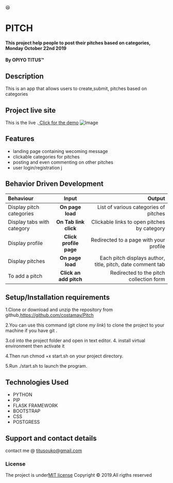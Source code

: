 :satisfied:
# PITCH
#### This project help people to post their pitches based on categories, Monday October 22nd 2019 
#### By **OPIYO TITUS**&trade;

## Description
This is an app that allows users to create,submit, pitches based on categories

## Project live site
  This is the live .[ Click for the demo](https://pitch0.herokuapp.com/)
 ![Image](app/static/photos/Selection_031.png)
## Features
* landing page containing wecoming message
* clickable categories for pitches
* posting and even commenting on other pitches
* user login/registration
j


## Behavior Driven Development
| Behaviour | Input | Output |
| :---------------- | :---------------: | ------------------: |
| Display pitch categories | **On page load** | List of various categories of pitches |
| Display tabs with  category | **On Tab link click** | Clickable links to open pitches by category |
| Display profile | **Click profile page** | Redirected to a page with your profile |
| Display pitches | **On page load** | Each pitch displays author, title, pitch, date comment tab |
| To add a pitch  | **Click an add pitch** | Redirected to the pitch collection form|

## Setup/Installation requirements
1.Clone or download and unzip the repository from github,https://github.com/costamay/Pitch

2.You can use this command (git clone *my link*) to clone the project to your machine if you have git .

3.cd into the project folder and open in text editor.
4. install virtual environment then activate it

4.Then run chmod +x start.sh on your project directory.

5.Run  ./start.sh to launch the program.

## Technologies Used
* PYTHON
* PIP
* FLASK FRAMEWORK
* BOOTSTRAP
* CSS
* POSTGRESS
## Support and contact details
contact me @ titusouko@gmail.com
### License
The project is under[MIT license](/blob/master/LICENSE)
Copyright &copy; 2019.All rigths reserved
  